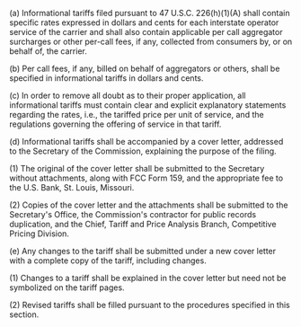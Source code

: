 (a) Informational tariffs filed pursuant to 47 U.S.C. 226(h)(1)(A) shall contain specific rates expressed in dollars and cents for each interstate operator service of the carrier and shall also contain applicable per call aggregator surcharges or other per-call fees, if any, collected from consumers by, or on behalf of, the carrier.

(b) Per call fees, if any, billed on behalf of aggregators or others, shall be specified in informational tariffs in dollars and cents.

(c) In order to remove all doubt as to their proper application, all informational tariffs must contain clear and explicit explanatory statements regarding the rates, i.e., the tariffed price per unit of service, and the regulations governing the offering of service in that tariff.

(d) Informational tariffs shall be accompanied by a cover letter, addressed to the Secretary of the Commission, explaining the purpose of the filing.

(1) The original of the cover letter shall be submitted to the Secretary without attachments, along with FCC Form 159, and the appropriate fee to the U.S. Bank, St. Louis, Missouri.

(2) Copies of the cover letter and the attachments shall be submitted to the Secretary's Office, the Commission's contractor for public records duplication, and the Chief, Tariff and Price Analysis Branch, Competitive Pricing Division.

(e) Any changes to the tariff shall be submitted under a new cover letter with a complete copy of the tariff, including changes.

(1) Changes to a tariff shall be explained in the cover letter but need not be symbolized on the tariff pages.

(2) Revised tariffs shall be filled pursuant to the procedures specified in this section.


